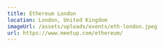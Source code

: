 ```yaml
---
title: Ethereum London
location: London, United Kingdom
imageUrl: /assets/uploads/events/eth-london.jpeg
url: https://www.meetup.com/ethereum/
---
```

